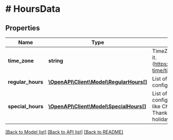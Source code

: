 # # HoursData

## Properties

Name | Type | Description | Notes
------------ | ------------- | ------------- | -------------
**time_zone** | **string** | TimeZone of all times under it. (https://www.joda.org/joda-time/timezones.html) |
**regular_hours** | [**\OpenAPI\Client\Model\RegularHours[]**](RegularHours.md) | List of regular hours configuration. |
**special_hours** | [**\OpenAPI\Client\Model\SpecialHours[]**](SpecialHours.md) | List of special hours configuration, for occasions like Christmas, Thanksgiving, or any other holidays. |

[[Back to Model list]](../../README.md#models) [[Back to API list]](../../README.md#endpoints) [[Back to README]](../../README.md)
